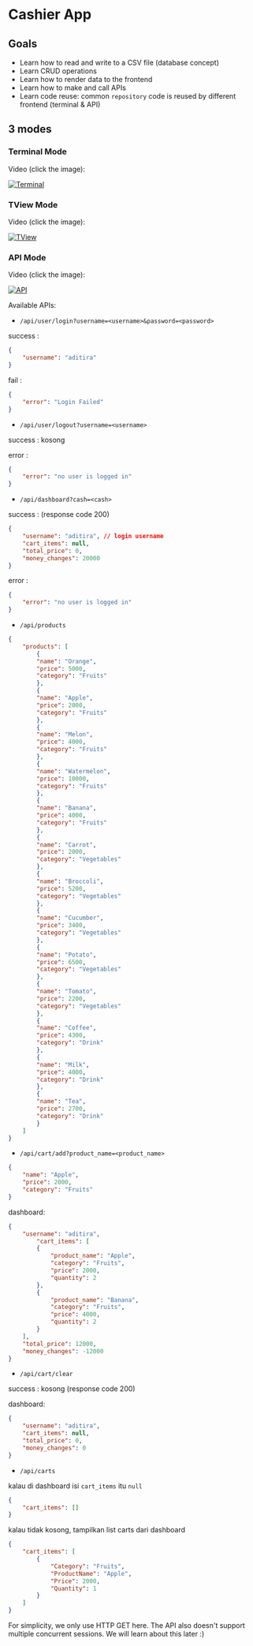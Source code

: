 # Cashier App

## Goals
- Learn how to read and write to a CSV file (database concept)
- Learn CRUD operations
- Learn how to render data to the frontend
- Learn how to make and call APIs
- Learn code reuse: common `repository` code is reused by different frontend (terminal & API)



## 3 modes

### Terminal Mode

Video (click the image):

[![Terminal](https://img.youtube.com/vi/iZOPT3axoi4/maxresdefault.jpg)](https://youtu.be/iZOPT3axoi4)

### TView Mode

Video (click the image):

[![TView](https://img.youtube.com/vi/e1yX1O8pKYs/maxresdefault.jpg)](https://youtu.be/e1yX1O8pKYs)


### API Mode

Video (click the image):

[![API](https://img.youtube.com/vi/lI-RO36El08/maxresdefault.jpg)](https://youtu.be/lI-RO36El08)

Available APIs:
- `/api/user/login?username=<username>&password=<password>`

success :
```json
{
    "username": "aditira"
}
```

fail :
```json
{
    "error": "Login Failed"
}       
```

- `/api/user/logout?username=<username>`

success : kosong

error :
```json
{
    "error": "no user is logged in"
}
```

- `/api/dashboard?cash=<cash>`

success : (response code 200)
```json
{
    "username": "aditira", // login username
    "cart_items": null,
    "total_price": 0,
    "money_changes": 20000
}
```

error :
```json
{
    "error": "no user is logged in"
}
```

- `/api/products`

```json
{
    "products": [
        {
        "name": "Orange",
        "price": 5000,
        "category": "Fruits"
        },
        {
        "name": "Apple",
        "price": 2000,
        "category": "Fruits"
        },
        {
        "name": "Melon",
        "price": 4000,
        "category": "Fruits"
        },
        {
        "name": "Watermelon",
        "price": 10000,
        "category": "Fruits"
        },
        {
        "name": "Banana",
        "price": 4000,
        "category": "Fruits"
        },
        {
        "name": "Carrot",
        "price": 2000,
        "category": "Vegetables"
        },
        {
        "name": "Broccoli",
        "price": 5200,
        "category": "Vegetables"
        },
        {
        "name": "Cucumber",
        "price": 3400,
        "category": "Vegetables"
        },
        {
        "name": "Potato",
        "price": 6500,
        "category": "Vegetables"
        },
        {
        "name": "Tomato",
        "price": 2200,
        "category": "Vegetables"
        },
        {
        "name": "Coffee",
        "price": 4300,
        "category": "Drink"
        },
        {
        "name": "Milk",
        "price": 4000,
        "category": "Drink"
        },
        {
        "name": "Tea",
        "price": 2700,
        "category": "Drink"
        }
    ]
}
```

- `/api/cart/add?product_name=<product_name>`

```json
{
    "name": "Apple",
    "price": 2000,
    "category": "Fruits"
}
```

dashboard:

```json
{
    "username": "aditira",
        "cart_items": [
        {
            "product_name": "Apple",
            "category": "Fruits",
            "price": 2000,
            "quantity": 2
        },
        {
            "product_name": "Banana",
            "category": "Fruits",
            "price": 4000,
            "quantity": 2
        }
    ],
    "total_price": 12000,
    "money_changes": -12000
}
```

- `/api/cart/clear`

success : kosong (response code 200)

dashboard: 
```json
{
    "username": "aditira",
    "cart_items": null,
    "total_price": 0,
    "money_changes": 0
}
```


- `/api/carts`

kalau di dashboard isi `cart_items` itu `null`

```json
{
    "cart_items": []
}
```

kalau tidak kosong, tampilkan list carts dari dashboard

```json
{
    "cart_items": [
        {
            "Category": "Fruits",
            "ProductName": "Apple",
            "Price": 2000,
            "Quantity": 1
        }
    ]
}
```

For simplicity, we only use HTTP GET here.
The API also doesn't support multiple concurrent sessions. We will learn about this later :)